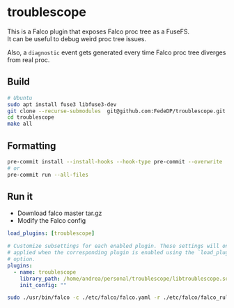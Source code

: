 # troublescope

This is a Falco plugin that exposes Falco proc tree as a FuseFS.  
It can be useful to debug weird proc tree issues.

Also, a `diagnostic` event gets generated every time Falco proc tree diverges from real proc.

## Build

```bash
# Ubuntu
sudo apt install fuse3 libfuse3-dev
git clone --recurse-submodules  git@github.com:FedeDP/troublescope.git
cd troublescope
make all
```

## Formatting

```bash
pre-commit install --install-hooks --hook-type pre-commit --overwrite
# or
pre-commit run --all-files
```

## Run it

- Download falco master tar.gz
- Modify the Falco config

```yaml
load_plugins: [troublescope]

# Customize subsettings for each enabled plugin. These settings will only be
# applied when the corresponding plugin is enabled using the `load_plugins`
# option.
plugins:
  - name: troublescope
    library_path: /home/andrea/personal/troublescope/libtroublescope.so
    init_config: ""
```

```bash
sudo ./usr/bin/falco -c ./etc/falco/falco.yaml -r ./etc/falco/falco_rules.yaml
```
